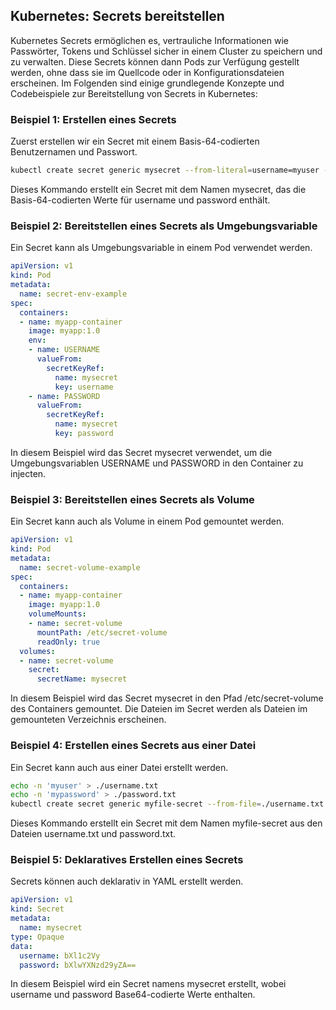 ## Kubernetes: Secrets bereitstellen

Kubernetes Secrets ermöglichen es, vertrauliche Informationen wie Passwörter, Tokens und Schlüssel sicher in einem Cluster zu speichern und zu verwalten. Diese Secrets können dann Pods zur Verfügung gestellt werden, ohne dass sie im Quellcode oder in Konfigurationsdateien erscheinen. Im Folgenden sind einige grundlegende Konzepte und Codebeispiele zur Bereitstellung von Secrets in Kubernetes:

### Beispiel 1: Erstellen eines Secrets

Zuerst erstellen wir ein Secret mit einem Basis-64-codierten Benutzernamen und Passwort.

```sh
kubectl create secret generic mysecret --from-literal=username=myuser --from-literal=password=mypassword
```

Dieses Kommando erstellt ein Secret mit dem Namen mysecret, das die Basis-64-codierten Werte für username und password enthält.

### Beispiel 2: Bereitstellen eines Secrets als Umgebungsvariable
Ein Secret kann als Umgebungsvariable in einem Pod verwendet werden.

```yaml
apiVersion: v1
kind: Pod
metadata:
  name: secret-env-example
spec:
  containers:
  - name: myapp-container
    image: myapp:1.0
    env:
    - name: USERNAME
      valueFrom:
        secretKeyRef:
          name: mysecret
          key: username
    - name: PASSWORD
      valueFrom:
        secretKeyRef:
          name: mysecret
          key: password
```

In diesem Beispiel wird das Secret mysecret verwendet, um die Umgebungsvariablen USERNAME und PASSWORD in den Container zu injecten.

### Beispiel 3: Bereitstellen eines Secrets als Volume
Ein Secret kann auch als Volume in einem Pod gemountet werden.

```yaml
apiVersion: v1
kind: Pod
metadata:
  name: secret-volume-example
spec:
  containers:
  - name: myapp-container
    image: myapp:1.0
    volumeMounts:
    - name: secret-volume
      mountPath: /etc/secret-volume
      readOnly: true
  volumes:
  - name: secret-volume
    secret:
      secretName: mysecret
```

In diesem Beispiel wird das Secret mysecret in den Pfad /etc/secret-volume des Containers gemountet. Die Dateien im Secret werden als Dateien im gemounteten Verzeichnis erscheinen.

### Beispiel 4: Erstellen eines Secrets aus einer Datei
Ein Secret kann auch aus einer Datei erstellt werden.

```sh
echo -n 'myuser' > ./username.txt
echo -n 'mypassword' > ./password.txt
kubectl create secret generic myfile-secret --from-file=./username.txt --from-file=./password.txt
```

Dieses Kommando erstellt ein Secret mit dem Namen myfile-secret aus den Dateien username.txt und password.txt.

### Beispiel 5: Deklaratives Erstellen eines Secrets
Secrets können auch deklarativ in YAML erstellt werden.

```yaml
apiVersion: v1
kind: Secret
metadata:
  name: mysecret
type: Opaque
data:
  username: bXl1c2Vy
  password: bXlwYXNzd29yZA==
```

In diesem Beispiel wird ein Secret namens mysecret erstellt, wobei username und password Base64-codierte Werte enthalten.